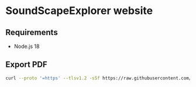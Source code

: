 # SoundScapeExplorer website

## Requirements

- Node.js 18

## Export PDF

```bash
curl --proto '=https' --tlsv1.2 -sSf https://raw.githubusercontent.com/sound-scape-explorer/sound-scape-explorer.github.io/main/export-pdf.sh | sh
```
